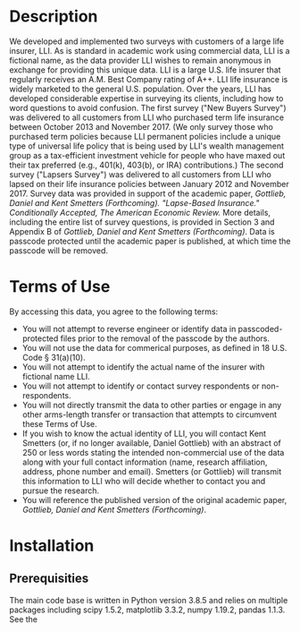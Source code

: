 # Description
We developed and implemented two surveys with customers of a large life insurer, LLI. As is standard in academic work using commercial data, LLI is a fictional name, as the data provider LLI wishes to remain anonymous in exchange for providing this unique data. LLI is a large U.S. life insurer that regularly receives an A.M. Best Company rating of A++. LLI life insurance is widely marketed to the general U.S. population. Over the years, LLI has developed considerable expertise in surveying its clients, including how to word questions to avoid confusion. The first survey ("New Buyers Survey") was delivered to all customers from LLI who purchased term life insurance between October 2013 and November 2017. (We only survey those who purchased term policies because LLI permanent policies include a unique type of universal life policy that is being used by LLI's wealth management group as a tax-efficient investment vehicle for people who have maxed out their tax preferred (e.g., 401(k), 403(b), or IRA) contributions.) The second survey ("Lapsers Survey") was delivered to all customers from LLI who lapsed on their life insurance policies between January 2012 and November 2017. Survey data was provided in support of the academic paper, _Gottlieb, Daniel and Kent Smetters (Forthcoming). "Lapse-Based Insurance." Conditionally Accepted, The American Economic Review._ More details, including the entire list of survey questions, is provided in Section 3 and Appendix B of _Gottlieb, Daniel and Kent Smetters (Forthcoming)_. Data is passcode protected until the academic paper is published, at which time the passcode will be removed.

# Terms of Use
By accessing this data, you agree to the following terms:
* You will not attempt to reverse engineer or identify data in passcoded-protected files prior to the removal of the passcode by the authors.
* You will not use the data for commerical purposes, as defined in 18 U.S. Code § 31(a)(10).
* You will not attempt to identify the actual name of the insurer with fictional name LLI.
* You will not attempt to identify or contact survey respondents or non-respondents.  
* You will not directly transmit the data to other parties or engage in any other arms-length transfer or transaction that attempts to circumvent these Terms of Use.
* If you wish to know the actual identity of LLI, you will contact Kent Smetters (or, if no longer available, Daniel Gottlieb) with an abstract of 250 or less words stating the intended non-commercial use of the data along with your full contact information (name, research affiliation, address, phone number and email). Smetters (or Gottlieb) will transmit this information to LLI who will decide whether to contact you and pursue the research.
* You will reference the published version of the original academic paper, _Gottlieb, Daniel and Kent Smetters (Forthcoming)_.

# Installation
## Prerequisities
The main code base is written in Python version 3.8.5 and relies on multiple packages including scipy 1.5.2, matplotlib 3.3.2, numpy 1.19.2, pandas 1.1.3. See the 
